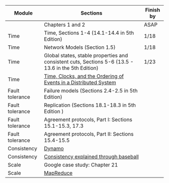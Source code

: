 |Module | Sections | Finish by | 
|----------|----------|-----------|
|| Chapters 1 and 2 | ASAP | 
|Time | Time, Sections 1-4  (14.1-14.4 in 5th Edition) | 1/18 |
|Time | Network Models (Section 1.5) | 1/18 | 
|Time | Global states, stable properties and consistent cuts, Sections 5-6 (13.5 - 13.6 in the 5th Edition) | 1/23 | 
|Time| [Time, Clocks, and the Ordering of Events in a Distributed System](http://amturing.acm.org/p558-lamport.pdf)|
|Fault tolerance|Failure models (Sections 2.4-2.5 in 5th Edition) | |
|Fault tolerance | Replication (Sections 18.1-18.3 in 5th Edition ) | | 
|Fault tolerance | Agreement protocols, Part I: Sections 15.1-15.3, 17.3| | 
|Fault tolerance | Agreement protocols, Part II: Sections 15.4-15.5| |
|Consistency | [Dynamo](http://s3.amazonaws.com/AllThingsDistributed/sosp/amazon-dynamo-sosp2007.pdf) | | 
|Consistency | [Consistency explained through baseball](http://research.microsoft.com/pubs/206913/ConsistencyAndBaseballCACMAccepted.pdf) | | 
|Scale|Google case study: Chapter 21 | |
|Scale|[MapReduce](https://static.googleusercontent.com/media/research.google.com/en/archive/mapreduce-osdi04.pdf) | |
